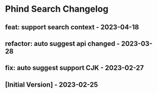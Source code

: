 # Phind Search Changelog

## feat: support search context - 2023-04-18

## refactor: auto suggest api changed - 2023-03-28

## fix: auto suggest support CJK - 2023-02-27

## [Initial Version] - 2023-02-25
